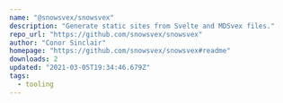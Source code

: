 ```yaml
---
name: "@snowsvex/snowsvex"
description: "Generate static sites from Svelte and MDSvex files."
repo_url: "https://github.com/snowsvex/snowsvex"
author: "Conor Sinclair"
homepage: "https://github.com/snowsvex/snowsvex#readme"
downloads: 2
updated: "2021-03-05T19:34:46.679Z"
tags: 
  - tooling
---
```

